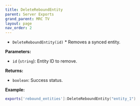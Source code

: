 ```yaml
--- 
title: DeleteReboundEntity 
parent: Server Exports 
grand_parent: MRC TV 
layout: page
nav_order: 2
--- 
```

* `DeleteReboundEntity(id)` *
Removes a synced entity.

**Parameters:**
- `id` (`string`): Entity ID to remove.

**Returns:**
- `boolean`: Success status.

**Example:**
```lua
exports['rebound_entities']:DeleteReboundEntity("entity_1")
```
